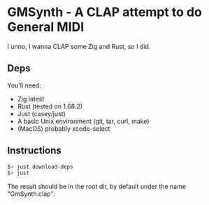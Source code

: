 # GMSynth - A CLAP attempt to do General MIDI

I unno, I wanna CLAP some Zig and Rust, so I did.

## Deps

You'll need:

- Zig latest
- Rust (tested on 1.68.2)
- Just (casey/just)
- A basic Unix environment (git, tar, curl, make)
- (MacOS) probably xcode-select

## Instructions

```sh
$> just download-deps
$> just
```

The result should be in the root dir, by default under the name "GmSynth.clap".


